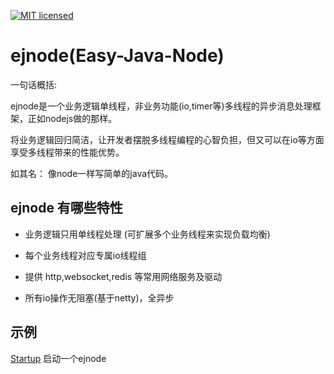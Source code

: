 [![MIT licensed](https://img.shields.io/badge/license-MIT-blue.svg)](./LICENSE)

# ejnode(Easy-Java-Node)

一句话概括: 

ejnode是一个业务逻辑单线程，非业务功能(io,timer等)多线程的异步消息处理框架，正如nodejs做的那样。

将业务逻辑回归简洁，让开发者摆脱多线程编程的心智负担，但又可以在io等方面享受多线程带来的性能优势。

如其名： 像node一样写简单的java代码。


## ejnode 有哪些特性

- 业务逻辑只用单线程处理 (可扩展多个业务线程来实现负载均衡)

- 每个业务线程对应专属io线程组

- 提供 http,websocket,redis 等常用网络服务及驱动

- 所有io操作无阻塞(基于netty)，全异步


## 示例

[Startup](src/test/java/fun/lib/ejnode/example/Startup.java) 启动一个ejnode


